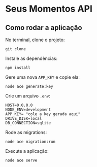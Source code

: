 # Seus Momentos API
## Como rodar a aplicação
No terminal, clone o projeto:
```
git clone 
```
Instale as dependências:
```
npm install
```
Gere uma nova ```APP_KEY``` e copie ela:
```
node ace generate:key
```
Crie um arquivo ```.env```:
```PORT=3333
HOST=0.0.0.0
NODE_ENV=development
APP_KEY= "cole a key gerada aqui"
DRIVE_DISK=local
DB_CONNECTION=sqlite
```
Rode as migrations:
```
node ace migration:run
```
Execute a aplicação:
```
node ace serve 
```